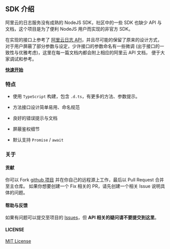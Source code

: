 ## SDK 介绍

  阿里云的日志服务没有成熟的 NodeJS SDK，社区中的一些 SDK 也缺少 API 与文档，这个项目是为了便利 NodeJS 用户而实现的非官方 SDK。
  
  在实现的接口上参考了 [阿里云日志 API](https://help.aliyun.com/document_detail/29007.html)，并且尽可能的保留了原来的设计方式，
  对于用户屏蔽了部分参数与设定，少许接口的参数命名有一些微调 (出于接口的一致性与优雅考虑)，这里在每一篇文档内都会附上相应的阿里云 API 文档，
  便于大家调试和参考。
  
  **[快速开始](./guide.md)**
  
### 特点

  - 使用 `TypeScript` 构建，包含 `.d.ts`，有更多的方法、参数提示。
  
  - 方法接口设计简单易用、命名规范
  
  - 良好的错误提示与文档
  
  - 屏蔽鉴权细节
  
  - 默认支持 `Promise` / `await`
  
### 关于

#### 贡献

  你可以 Fork [github 项目](https://github.com/WittBulter/aliyun-logs) 并在你自己的远程源上工作，最后以 Pull Request 合并至主仓库。
  如果你想要创建一个 Fix 相关的 PR，请先创建一个相关 Issue 说明具体的问题。
 
#### 帮助与反馈

  如果有问题可以提交至项目的 [Issues](https://github.com/WittBulter/aliyun-logs)，但 **API 相关的疑问请不要提交到这里**。
   
#### LICENSE

  [MIT License](https://github.com/WittBulter/aliyun-logs/blob/master/LICENSE)




